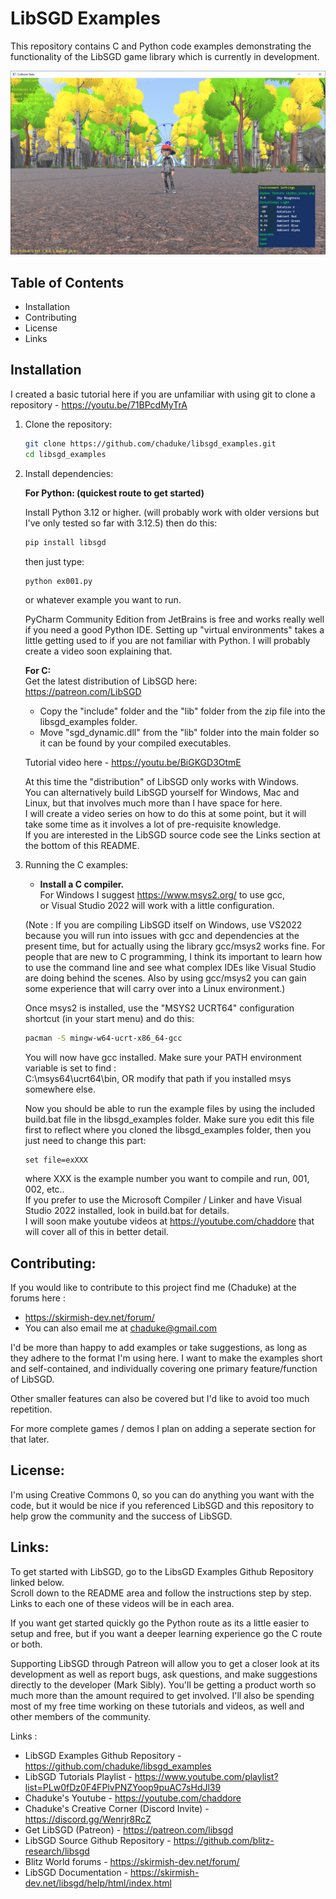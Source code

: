 # LibSGD Examples

This repository contains C and Python code examples demonstrating the functionality of the LibSGD game library which is currently in development.

![Example Screenshot](https://github.com/Chaduke/libsgd_examples/blob/master/images/example.png)

## Table of Contents

- Installation
- Contributing
- License
- Links

## Installation

I created a basic tutorial here if you are unfamiliar with using git to clone a repository - https://youtu.be/71BPcdMyTrA   

1. Clone the repository:  
   ```sh
   git clone https://github.com/chaduke/libsgd_examples.git
   cd libsgd_examples
   ```

2. Install dependencies:  

	**For Python: (quickest route to get started)**  
   	
	Install Python 3.12 or higher. (will probably work with older versions but I've only tested so far with 3.12.5) then do this:  
	```sh
	pip install libsgd
	```
	then just type: 
	```sh
	python ex001.py 
	```
	or whatever example you want to run.  
	
	PyCharm Community Edition from JetBrains is free and works really well if you need a good Python IDE.  Setting up "virtual environments" takes a little getting used to if you are not familiar with Python. I will probably create a video soon explaining that.      
    
	**For C:**    	
	Get the latest distribution of LibSGD here:        
	https://patreon.com/LibSGD  	
	- Copy the "include" folder and the "lib" folder from the zip file into the libsgd_examples folder.
	- Move "sgd_dynamic.dll" from the "lib" folder into the main folder so it can be found by your compiled executables.  
	
 	Tutorial video here - https://youtu.be/BiGKGD3OtmE
	
	At this time the "distribution" of LibSGD only works with Windows.     	
	You can alternatively build LibSGD yourself for Windows, Mac and Linux, but that involves much more than I have space for here.    
	I will create a video series on how to do this at some point, but it will take some time as it involves a lot of pre-requisite knowledge.  
	If you are interested in the LibSGD source code see the Links section at the bottom of this README.   
	
3. Running the C examples:   	
	- **Install a C compiler.**     
	For Windows I suggest https://www.msys2.org/ to use gcc,      
	or Visual Studio 2022 will work with a little configuration.  
	
	(Note : If you are compiling LibSGD itself on Windows, use VS2022 because you will run into issues with gcc and dependencies at the present time, but for actually using the library gcc/msys2 works fine. For people that are new to C programming, I think its important to learn how to use the command line and see what complex IDEs like Visual Studio are doing behind the scenes.  Also by using gcc/msys2 you can gain some experience that will carry over into a Linux environment.)    
	
	Once msys2 is installed, use the "MSYS2 UCRT64" configuration shortcut (in your start menu) and do this:  
	```sh 
	pacman -S mingw-w64-ucrt-x86_64-gcc
	```
	You will now have gcc installed.  Make sure your PATH environment variable is set to find :   
	C:\msys64\ucrt64\bin, OR modify that path if you installed msys somewhere else.  
	
	Now you should be able to run the example files by using the included build.bat file in the libsgd_examples folder. Make sure you edit this file first to reflect where you cloned the libsgd_examples folder, then you just need to change this part:  
	```code
	set file=exXXX
	```
	where XXX is the example number you want to compile and run, 001, 002, etc..  
	If you prefer to use the Microsoft Compiler / Linker and have Visual Studio 2022 installed, look in build.bat for details.   
	I will soon make youtube videos at https://youtube.com/chaddore that will cover all of this in better detail.  	

## Contributing:  

If you would like to contribute to this project find me (Chaduke) at the forums here :  
- https://skirmish-dev.net/forum/ 
- You can also email me at chaduke@gmail.com  

I'd be more than happy to add examples or take suggestions, as long as they adhere to the format I'm using here.  I want to make the examples short and self-contained, and individually covering one primary feature/function of LibSGD.    
   	
Other smaller features can also be covered but I'd like to avoid too much repetition.  
     
For more complete games / demos I plan on adding a seperate section for that later.    	
		
## License:     

I'm using Creative Commons 0, so you can do anything you want with the code, but it would be nice if you referenced LibSGD and this repository to help grow the community and the success of LibSGD.     
	
## Links: 
 
To get started with LibSGD, go to the LibsGD Examples Github Repository linked below.    
Scroll down to the README area and follow the instructions step by step.    
Links to each one of these videos will be in each area.    

If you want get started quickly go the Python route as its a little easier to setup and free, but if you want a deeper learning experience go the C route or both.  

Supporting LibSGD through Patreon will allow you to get a closer look at its development as well as report bugs, ask questions, and make suggestions directly to the developer (Mark Sibly).  You'll be getting a product worth so much more than the amount required to get involved.  I'll also be spending most of my free time working on these tutorials and videos, as well and other members of the community.    

Links :   
- LibSGD Examples Github Repository - https://github.com/chaduke/libsgd_examples  
- LibSGD Tutorials Playlist - https://www.youtube.com/playlist?list=PLw0fDz0F4FPlvPNZYoop9puAC7sHdJl39  
- Chaduke's Youtube - https://youtube.com/chaddore    
- Chaduke's Creative Corner (Discord Invite) - https://discord.gg/Wenrjr8RcZ  
- Get LibSGD (Patreon) - https://patreon.com/libsgd    
- LibSGD Source Github Repository - https://github.com/blitz-research/libsgd  
- Blitz World forums - https://skirmish-dev.net/forum/    
- LibSGD Documentation - https://skirmish-dev.net/libsgd/help/html/index.html   